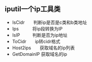 ﻿iputil一个ip工具类
-------------


* IsCidr&nbsp; &nbsp;&nbsp;&nbsp;&nbsp;    判断ip是否是c类和b类地址
* Ips&nbsp; &nbsp;&nbsp;&nbsp;&nbsp;&nbsp;&nbsp;&nbsp;&nbsp;        将ip段转换为IP  
* IsIP&nbsp; &nbsp;&nbsp;&nbsp;&nbsp;&nbsp;&nbsp;&nbsp; 判断是否为ip地址
* ToCidr&nbsp; &nbsp;&nbsp;&nbsp; &nbsp;ip转cidr格式
* Host2ips &nbsp;&nbsp;&nbsp; &nbsp; 获取域名的ip列表
* GetDomainIP 获取域名的ip
